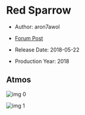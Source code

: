 # Red Sparrow

* Author: aron7awol

* [Forum Post](https://www.avsforum.com/threads/bass-eq-for-filtered-movies.2995212/post-56740296)

* Release Date: 2018-05-22
* Production Year: 2018

## Atmos

![img 0](https://i.imgur.com/Ez5IrUf.jpg)

![img 1](https://i.imgur.com/JckaCZ8.jpg)


